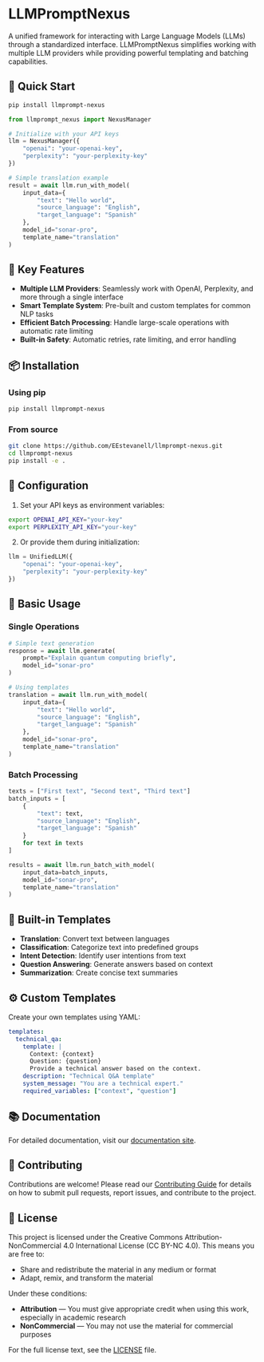 # LLMPromptNexus

A unified framework for interacting with Large Language Models (LLMs) through a standardized interface. LLMPromptNexus simplifies working with multiple LLM providers while providing powerful templating and batching capabilities.

## 🚀 Quick Start

```bash
pip install llmprompt-nexus
```

```python
from llmprompt_nexus import NexusManager

# Initialize with your API keys
llm = NexusManager({
    "openai": "your-openai-key",
    "perplexity": "your-perplexity-key"
})

# Simple translation example
result = await llm.run_with_model(
    input_data={
        "text": "Hello world",
        "source_language": "English",
        "target_language": "Spanish"
    },
    model_id="sonar-pro",
    template_name="translation"
)
```

## 🌟 Key Features

- **Multiple LLM Providers**: Seamlessly work with OpenAI, Perplexity, and more through a single interface
- **Smart Template System**: Pre-built and custom templates for common NLP tasks
- **Efficient Batch Processing**: Handle large-scale operations with automatic rate limiting
- **Built-in Safety**: Automatic retries, rate limiting, and error handling

## 📦 Installation

### Using pip
```bash
pip install llmprompt-nexus
```

### From source
```bash
git clone https://github.com/EEstevanell/llmprompt-nexus.git
cd llmprompt-nexus
pip install -e .
```

## 🔑 Configuration

1. Set your API keys as environment variables:
```bash
export OPENAI_API_KEY="your-key"
export PERPLEXITY_API_KEY="your-key"
```

2. Or provide them during initialization:
```python
llm = UnifiedLLM({
    "openai": "your-openai-key",
    "perplexity": "your-perplexity-key"
})
```

## 📘 Basic Usage

### Single Operations

```python
# Simple text generation
response = await llm.generate(
    prompt="Explain quantum computing briefly",
    model_id="sonar-pro"
)

# Using templates
translation = await llm.run_with_model(
    input_data={
        "text": "Hello world",
        "source_language": "English",
        "target_language": "Spanish"
    },
    model_id="sonar-pro",
    template_name="translation"
)
```

### Batch Processing

```python
texts = ["First text", "Second text", "Third text"]
batch_inputs = [
    {
        "text": text,
        "source_language": "English",
        "target_language": "Spanish"
    }
    for text in texts
]

results = await llm.run_batch_with_model(
    input_data=batch_inputs,
    model_id="sonar-pro",
    template_name="translation"
)
```

## 🎯 Built-in Templates

- **Translation**: Convert text between languages
- **Classification**: Categorize text into predefined groups
- **Intent Detection**: Identify user intentions from text
- **Question Answering**: Generate answers based on context
- **Summarization**: Create concise text summaries

## ⚙️ Custom Templates

Create your own templates using YAML:

```yaml
templates:
  technical_qa:
    template: |
      Context: {context}
      Question: {question}
      Provide a technical answer based on the context.
    description: "Technical Q&A template"
    system_message: "You are a technical expert."
    required_variables: ["context", "question"]
```

## 📚 Documentation

For detailed documentation, visit our [documentation site](https://llmprompt-nexus.readthedocs.io/).

## 🤝 Contributing

Contributions are welcome! Please read our [Contributing Guide](CONTRIBUTING.md) for details on how to submit pull requests, report issues, and contribute to the project.

## 📄 License

This project is licensed under the Creative Commons Attribution-NonCommercial 4.0 International License (CC BY-NC 4.0). This means you are free to:
- Share and redistribute the material in any medium or format
- Adapt, remix, and transform the material

Under these conditions:
- **Attribution** — You must give appropriate credit when using this work, especially in academic research
- **NonCommercial** — You may not use the material for commercial purposes

For the full license text, see the [LICENSE](LICENSE) file.


